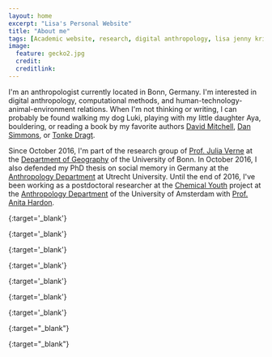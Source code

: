 ```yaml
---
layout: home
excerpt: "Lisa's Personal Website"
title: "About me"
tags: [Academic website, research, digital anthropology, lisa jenny krieg]
image:
  feature: gecko2.jpg
  credit: 
  creditlink: 
---
```


I'm an anthropologist currently located in Bonn, Germany. I'm interested in digital anthropology, computational methods,
and human-technology-animal-environment relations. When I'm not thinking or writing, I can probably be found 
walking my dog Luki, playing with my little daughter Aya, bouldering, or reading a book by my favorite authors [David Mitchell][david], 
[Dan Simmons][dan], or [Tonke Dragt][tonke].

Since October 2016, I'm part of the research group of [Prof. Julia Verne][verne] at the [Department of Geography][geobonn]
of the University of Bonn.
In October 2016, I also defended my PhD thesis on social memory in Germany at the [Anthropology Department][utrechtanthro] 
at Utrecht University.
Until the end of 2016, I've been working as a postdoctoral researcher at the [Chemical Youth][chem] 
project at the [Anthropology Department][uvaanthro] of the University of Amsterdam with [Prof. Anita Hardon][anita].





[david]: https://en.wikipedia.org/wiki/David_Mitchell_(author)
{:target='_blank'}

[dan]: https://en.wikipedia.org/wiki/Dan_Simmons
{:target='_blank'}

[tonke]: https://en.wikipedia.org/wiki/Tonke_Dragt
{:target='_blank'}

[utrechtanthro]: http://www.uu.nl/en/organisation/faculty-of-social-and-behavioural-sciences/about-the-faculty/departments/cultural-anthropology
{:target='_blank'}

[chem]: http://chemicalyouth.org/
{:target='_blank'}

[uvaanthro]: http://www.uva.nl/en/disciplines/anthropology
{:target='_blank'}

[anita]: http://www.uva.nl/over-de-uva/organisatie/medewerkers/content/h/a/a.p.hardon/a.p.hardon.html
{:target='_blank'}

[verne]: https://www.geographie.uni-bonn.de/forschung/wissenschaftliche-bereiche/geographische-entwicklungsforschung/staff/prof.-dr.-julia-verne-1
{:target="_blank"}

[geobonn]: https://www.geographie.uni-bonn.de/
{:target="_blank"}